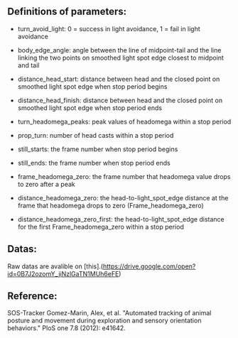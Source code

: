 Definitions of parameters:
--------------------------
+ turn_avoid_light:  0 = success in light avoidance, 1 = fail in light avoidance

+ body_edge_angle: angle between the line of midpoint-tail and the line linking the two points on smoothed light spot edge closest to midpoint and tail

+ distance_head_start: distance between head and the closed point on smoothed light spot edge when stop period begins

+ distance_head_finish: distance between head and the closed point on smoothed light spot edge when stop period ends

+ turn_headomega_peaks: peak values of headomega within a stop period

+ prop_turn: number of head casts within a stop period

+ still_starts: the frame number when stop period begins

+ still_ends: the frame number when stop period ends

+ frame_headomega_zero: the frame number that headomega value drops to zero after a peak

+ distance_headomega_zero: the head-to-light_spot_edge distance at the frame that headomega drops to zero (Frame_headomega_zero)

+ distance_headomega_zero_first: the head-to-light_spot_edge distance for the first Frame_headomega_zero within a stop period 

Datas:
------
Raw datas are avalible on [this].(https://drive.google.com/open?id=0B7J2ozomY_jiNzlGaTN1MUh6eFE)

Reference:
----------
SOS-Tracker
Gomez-Marin, Alex, et al. "Automated tracking of animal posture and movement during exploration and sensory orientation behaviors." PloS one 7.8 (2012): e41642.
